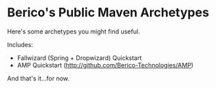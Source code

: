 # Berico's Public Maven Archetypes

Here's some archetypes you might find useful.

Includes:

* Fallwizard (Spring + Dropwizard) Quickstart
* AMP Quickstart (http://github.com/Berico-Technologies/AMP)

And that's it...for now.
